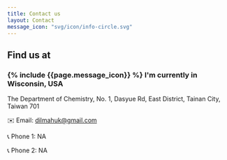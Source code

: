 ```yaml
---
title: Contact us
layout: Contact
message_icon: "svg/icon/info-circle.svg"
---
```


<h2 class="custom-heading">
Find us at
</h2>
<h3 class="custom-subheading">
  <span class="icon-info">
    {% include {{page.message_icon}} %}
  </span>I'm currently in Wisconsin, USA
</h3>
The Department of Chemistry,
No. 1, Dasyue Rd, East District, Tainan City, Taiwan 701

✉️ Email: dilmahuk@gmail.com

📞 Phone 1: NA

📞 Phone 2: NA
